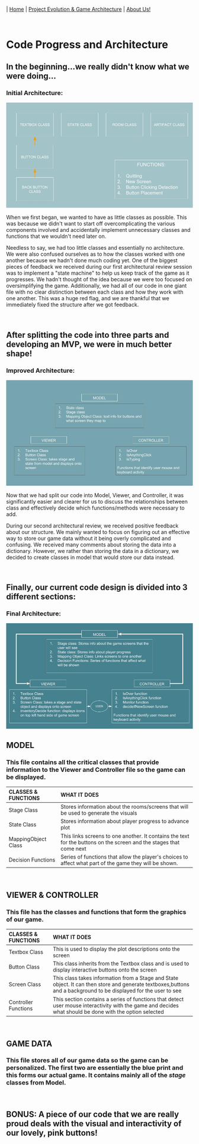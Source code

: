 
| [Home](index.md) 	| [Project Evolution & Game Architecture](gamearc.md) 	| [About Us!](aboutus.md)

&nbsp;
&nbsp;

# Code Progress and Architecture

## In the beginning...we really didn't know what we were doing...

### Initial Architecture:
![](arc.jpg)

When we first began, we wanted to have as little classes as possible. This was because we didn't want to start off overcomplicating the various components involved and accidentally implement unnecessary classes and functions that we wouldn't need later on.

Needless to say, we had too little classes and essentially no architecture. We were also confused ourselves as to how the classes worked with one another because we hadn't done much coding yet. One of the biggest pieces of feedback we received during our first architectural review session was to implement a "state machine" to help us keep track of the game as it progresses. We hadn't thought of the idea because we were too focused on oversimplifying the game. Additionally, we had all of our code in one giant file with no clear distinction between each class and how they work with one another. This was a huge red flag, and we are thankful that we immediately fixed the structure after we got feedback.

&nbsp;

## After splitting the code into three parts and developing an MVP, we were in much better shape!

### Improved Architecture:
![](progarc.jpg)

Now that we had split our code into Model, Viewer, and Controller, it was significantly easier and clearer for us to discuss the relationships between class and effectively decide which functions/methods were necessary to add.

During our second architectural review, we received positive feedback about our structure. We mainly wanted to focus on figuring out an effective way to store our game data without it being overly complicated and confusing.
We received many comments about storing the data into a dictionary. However, we rather than storing the data in a dictionary, we decided to create classes in model that would store our data instead. 


&nbsp;

## Finally, our current code design is divided into 3 different sections:

### Final Architecture:
![](newarc.jpg)

## **MODEL**

### This file contains all the critical classes that provide information to the Viewer and Controller file so the game can be displayed.

| CLASSES & FUNCTIONS 	| WHAT IT DOES                                                                                                        	|
|:---------------------	|:---------------------------------------------------------------------------------------------------------------------	|
| Stage Class         	| Stores information about the rooms/screens that will be used to generate the visuals                                	|
| State Class         	| Stores information about player progress to advance plot                                                            	|
| MappingObject Class 	| This links screens to one another. It contains the text for the buttons on the screen and the stages that come next 	|
| Decision Functions  	| Series of functions that allow the player's choices to affect what part of the game they will be shown.             	|

&nbsp;

## **VIEWER & CONTROLLER**

### This file has the classes and functions that form the graphics of our game.

| CLASSES & FUNCTIONS  	 | WHAT IT DOES                                                                                                                                                      	|
|:---------------------- |:-------------------------------------------------------------------------------------------------------------------------------------------------------------------	|
| Textbox Class        	 | This is used to display the plot descriptions onto the screen                                                                                                     	|
| Button Class         	 | This class inherits from the Textbox class and is used to display interactive buttons onto the screen                                                             	|
| Screen Class         	 | This class takes information from a Stage and State object. It can then store and generate textboxes,buttons and a background to be displayed for the user to see 	|
| Controller Functions 	 |  This section contains a series of functions that detect user mouse interactivity with the game and decides what should be done with the option selected           	|

&nbsp;

## **GAME DATA**

### This file stores all of our game data so the game can be personalized. The first two are essentially the blue print and this forms our actual game. It contains mainly all of the *stage* classes from Model.

&nbsp;

## BONUS: A piece of our code that we are really proud deals with the visual and interactivity of our lovely, pink buttons!
